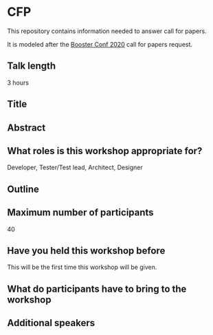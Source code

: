 # CFP
This repository contains information needed to answer call for papers.

It is modeled after the [Booster Conf 2020][booster] call for papers request.

## Talk length
3 hours

## Title

## Abstract

## What roles is this workshop appropriate for?
Developer, Tester/Test lead, Architect, Designer

## Outline

## Maximum number of participants
40

## Have you held this workshop before
This will be the first time this workshop will be given.
 
## What do participants have to bring to the workshop

## Additional speakers


[booster]: https://2020.boosterconf.no/
